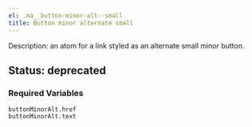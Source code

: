 ```yaml
---
el: .ma__button-minor-alt--small
title: Button minor alternate small
---
```

Description: an atom for a link styled as an alternate small minor button.
## Status: deprecated
### Required Variables
~~~
buttonMinorAlt.href
buttonMinorAlt.text
~~~